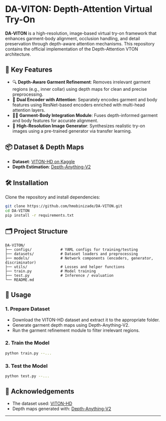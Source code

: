 # DA-VITON: Depth-Attention Virtual Try-On

**DA-VITON** is a high-resolution, image-based virtual try-on framework that enhances garment-body alignment, occlusion handling, and detail preservation through depth-aware attention mechanisms. This repository contains the official implementation of the Depth-Attention VTON architecture.

## 🧠 Key Features

- 🔍 **Depth-Aware Garment Refinement**: Removes irrelevant garment regions (e.g., inner collar) using depth maps for clean and precise preprocessing.
- 🧵 **Dual Encoder with Attention**: Separately encodes garment and body features using ResNet-based encoders enriched with multi-head attention layers.
- 🧍‍♂️ **Garment-Body Integration Module**: Fuses depth-informed garment and body features for accurate alignment.
- 🎨 **High-Resolution Image Generator**: Synthesizes realistic try-on images using a pre-trained generator via transfer learning.

## 📦 Dataset & Depth Maps

- **Dataset**: [VITON-HD on Kaggle](https://www.kaggle.com/datasets/marquis03/high-resolution-viton-zalando-dataset)
- **Depth Estimation**: [Depth-Anything-V2](https://github.com/DepthAnything/Depth-Anything-V2)

## 🛠 Installation

Clone the repository and install dependencies:

```bash
git clone https://github.com/hmobinizade/DA-VITON.git
cd DA-VITON
pip install -r requirements.txt
```

## 🗂 Project Structure

```
DA-VITON/
├── configs/             # YAML configs for training/testing
├── datasets/            # Dataset loaders and preprocessing
├── models/              # Network components (encoders, generator, discriminator)
├── utils/               # Losses and helper functions
├── train.py             # Model training
├── test.py              # Inference / evaluation
└── README.md
```

## 🚀 Usage

### 1. Prepare Dataset
- Download the VITON-HD dataset and extract it to the appropriate folder.
- Generate garment depth maps using Depth-Anything-V2.
- Run the garment refinement module to filter irrelevant regions.

### 2. Train the Model

```bash
python train.py --...
```

### 3. Test the Model

```bash
python test.py --...
```

## 📄 Acknowledgements

- The dataset used: [VITON-HD](https://www.kaggle.com/datasets/marquis03/high-resolution-viton-zalando-dataset)
- Depth maps generated with: [Depth-Anything-V2](https://github.com/DepthAnything/Depth-Anything-V2)

---
